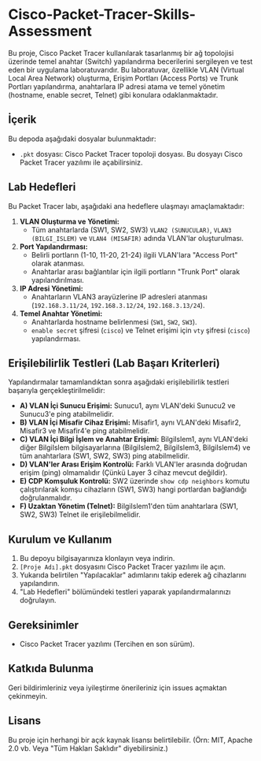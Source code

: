 # Cisco-Packet-Tracer-Skills-Assessment

Bu proje, Cisco Packet Tracer kullanılarak tasarlanmış bir ağ topolojisi üzerinde temel anahtar (Switch) yapılandırma becerilerini sergileyen ve test eden bir uygulama laboratuvarıdır. Bu laboratuvar, özellikle VLAN (Virtual Local Area Network) oluşturma, Erişim Portları (Access Ports) ve Trunk Portları yapılandırma, anahtarlara IP adresi atama ve temel yönetim (hostname, enable secret, Telnet) gibi konulara odaklanmaktadır.

## İçerik

Bu depoda aşağıdaki dosyalar bulunmaktadır:

* `.pkt` dosyası: Cisco Packet Tracer topoloji dosyası. Bu dosyayı Cisco Packet Tracer yazılımı ile açabilirsiniz.

## Lab Hedefleri

Bu Packet Tracer labı, aşağıdaki ana hedeflere ulaşmayı amaçlamaktadır:

1.  **VLAN Oluşturma ve Yönetimi:**
    * Tüm anahtarlarda (SW1, SW2, SW3) `VLAN2 (SUNUCULAR)`, `VLAN3 (BILGI_ISLEM)` ve `VLAN4 (MISAFIR)` adında VLAN'lar oluşturulması.
2.  **Port Yapılandırması:**
    * Belirli portların (1-10, 11-20, 21-24) ilgili VLAN'lara "Access Port" olarak atanması.
    * Anahtarlar arası bağlantılar için ilgili portların "Trunk Port" olarak yapılandırılması.
3.  **IP Adresi Yönetimi:**
    * Anahtarların VLAN3 arayüzlerine IP adresleri atanması (`192.168.3.11/24`, `192.168.3.12/24`, `192.168.3.13/24`).
4.  **Temel Anahtar Yönetimi:**
    * Anahtarlarda hostname belirlenmesi (`SW1`, `SW2`, `SW3`).
    * `enable secret` şifresi (`cisco`) ve Telnet erişimi için `vty` şifresi (`cisco`) yapılandırması.

## Erişilebilirlik Testleri (Lab Başarı Kriterleri)

Yapılandırmalar tamamlandıktan sonra aşağıdaki erişilebilirlik testleri başarıyla gerçekleştirilmelidir:

* **A) VLAN İçi Sunucu Erişimi:** Sunucu1, aynı VLAN'deki Sunucu2 ve Sunucu3'e ping atabilmelidir.
* **B) VLAN İçi Misafir Cihaz Erişimi:** Misafir1, aynı VLAN'deki Misafir2, Misafir3 ve Misafir4'e ping atabilmelidir.
* **C) VLAN İçi Bilgi İşlem ve Anahtar Erişimi:** BilgiIslem1, aynı VLAN'deki diğer BilgiIslem bilgisayarlarına (BilgiIslem2, BilgiIslem3, BilgiIslem4) ve tüm anahtarlara (SW1, SW2, SW3) ping atabilmelidir.
* **D) VLAN'ler Arası Erişim Kontrolü:** Farklı VLAN'ler arasında doğrudan erişim (ping) olmamalıdır (Çünkü Layer 3 cihaz mevcut değildir).
* **E) CDP Komşuluk Kontrolü:** SW2 üzerinde `show cdp neighbors` komutu çalıştırılarak komşu cihazların (SW1, SW3) hangi portlardan bağlandığı doğrulanmalıdır.
* **F) Uzaktan Yönetim (Telnet):** BilgiIslem1'den tüm anahtarlara (SW1, SW2, SW3) Telnet ile erişilebilmelidir.

## Kurulum ve Kullanım

1.  Bu depoyu bilgisayarınıza klonlayın veya indirin.
2.  `[Proje Adı].pkt` dosyasını Cisco Packet Tracer yazılımı ile açın.
3.  Yukarıda belirtilen "Yapılacaklar" adımlarını takip ederek ağ cihazlarını yapılandırın.
4.  "Lab Hedefleri" bölümündeki testleri yaparak yapılandırmalarınızı doğrulayın.

## Gereksinimler

* Cisco Packet Tracer yazılımı (Tercihen en son sürüm).

## Katkıda Bulunma

Geri bildirimleriniz veya iyileştirme önerileriniz için issues açmaktan çekinmeyin.

## Lisans

Bu proje için herhangi bir açık kaynak lisansı belirtilebilir. (Örn: MIT, Apache 2.0 vb. Veya "Tüm Hakları Saklıdır" diyebilirsiniz.)

